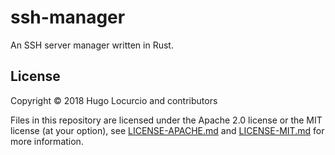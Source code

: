 # ssh-manager

An SSH server manager written in Rust.

## License

Copyright © 2018 Hugo Locurcio and contributors

Files in this repository are licensed under the Apache 2.0 license or the
MIT license (at your option), see [LICENSE-APACHE.md](LICENSE-APACHE.md)
and [LICENSE-MIT.md](LICENSE-MIT.md) for more information.
